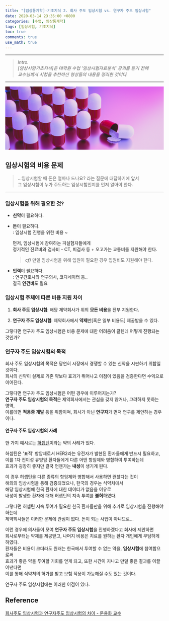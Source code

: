 ```yaml
---
title: "[임상통계학]-기초지식 2. 회사 주도 임상시험 vs. 연구자 주도 임상시험"
date: 2020-03-14 23:35:00 +0800
categories: [수업, 임상통계학]
tags: [임상시험, 기초지식]
toc: true
comments: true
use_math: true  	
---
```


***

>*Intro.*  
>*[임상시험기초지식]은 대학원 수업 '임상시험자료분석' 강의를 듣기 전에*  
>*교수님께서 시청을 추천하신 영상들의 내용을 정리한 것이다.*

***

![임상시험](\assets\img\임상시험\1.png)

## **임상시험의 비용 문제**

> ...임상시험할 때 돈은 얼마나 드나요? 라는 질문에 대답하기에 앞서  
> 그 임상시험이 누가 주도하는 임상시험인지를 먼저 알아야 한다.

***



### **임상시험을 위해 필요한 것?**

- **신약**이 필요하다. 

- **돈**이 필요하다.   
  : 임상시험 진행을 위한 비용 ~  

  먼저, 임상시험에 참여하는 피실험자들에게  
  정기적인 진료비와 검사비 - CT, 피검사 등 + 오고가는 교통비를 지원해야 한다.

  > *cf)* 만일 임상시험을 위해 입원이 필요한 경우 입원비도 지원해야 한다.

- **인력**이 필요하다.   
  : 연구간호사와 연구의사, 코디네이터 등..  
  결국 **인건비**도 필요

### **임상시험 주체에 따른 비용 지원 차이**

1. **회사 주도 임상시험**: 해당 제약회사가 위의 **모든 비용**을 전부 지원한다.

2. **연구자 주도 임상시험**: 제약회사에서 **약제**만[혹은 일부 비용도] 제공받을 수 있다. 

그렇다면 연구자 주도 임상시험은 비용 문제에 대한 어려움이 클텐데 어떻게 진행되는 것인가?

### **연구자 주도 임상시험의 목적**

회사 주도 임상시험의 목적은 당연히 시장에서 경쟁할 수 있는 신약을 시판하기 위함일 것이다.  
회사의 신약이 실제로 기존 약보다 효과가 뛰어나고 이점이 있음을 검증한다면 수익으로 이어진다.

그렇다면 연구자 주도 임상시험은 어떤 경우에 이루어지는가?  
**연구자 주도 임상시험의 목적**은 제약회사에서는 관심을 갖지 않거나, 고려하지 못하는 영역,  
이를테면 **적응증 개발** 등을 위함이며, 회사가 아닌 **연구자**가 먼저 연구를 제안하는 경우이다.  

#### 연구자 주도 임상시험의 사례

한 가지 예시로는 [허셉틴](http://cancer.snuh.org/info/medi/view.do?seq_no=46)이라는 약의 사례가 있다. 

허셉틴은 '표적' 항암제로서 HER2라는 유전자가 발현된 환자들에게 반드시 필요하고,  
이를 1차 전이성 유방암 환자들에게 다른 어떤 항암제와 병합하여 투여하는데   
효과가 굉장히 좋지만 결국 언젠가는 **내성**이 생기게 된다.

이 경우 허셉틴을 다른 종류의 항암제와 병합해서 사용하면 괜찮다는 것이  
해외의 임상시험을 통해 검증되었으나, 한국의 경우는 식약처에서   
해당 임상시험에 한국 환자에 대한 데이터가 없음을 이유로   
내성이 발생한 환자에 대해 허셉틴의 지속 투여를 **불허**하였다.

그렇다면 허셉틴 지속 투여가 필요한 한국 환자들만을 위해 추가로 임상시험을 진행해야 하는데   
제약회사들은 이러한 문제에 관심이 없다. 돈이 되는 사업이 아니므로...

이런 경우에 의사들이 모여 **연구자 주도 임상시험**을 진행하겠다고 회사에 제안하면   
회사로부터는 약제를 제공받고, 나머지 비용은 치료를 원하는 환자 개인에게 부담하게 하였다.   
환자들은 비용이 크더라도 원래는 한국에서 투여할 수 없는 약을, **임상시험**에 참여함으로써  
효과가 좋은 약을 투여할 기회를 얻게 되고, 또한 시간이 지나고 만일 좋은 결과를 이끌어낸다면  
이를 통해 식약처의 허가를 받고 보험 적용이 가능해질 수도 있는 것이다.

연구자 주도 임상시험에는 이러한 이점이 있다. 

## **Reference**

[회사주도 임상시험과 연구자주도 임상시험의 차이 - 문용화 교수](https://www.youtube.com/watch?v=zGqVGaFIAFE&feature=youtu.be)  




